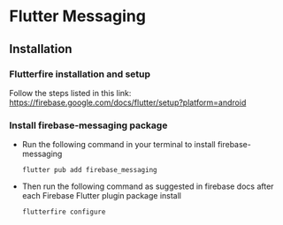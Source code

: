 # Flutter Messaging

## Installation

### Flutterfire installation and setup

Follow the steps listed in this link: https://firebase.google.com/docs/flutter/setup?platform=android

### Install firebase-messaging package

- Run the following command in your terminal to install firebase-messaging

  ```
  flutter pub add firebase_messaging
  ```

- Then run the following command as suggested in firebase docs after each Firebase Flutter plugin package install

  ```
  flutterfire configure
  ```

